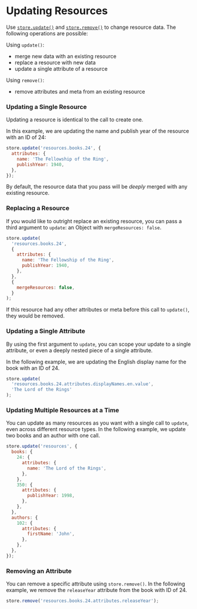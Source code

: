 # Updating Resources

Use [`store.update()`](../api-reference/store.md#update-path-changes-options) and
[`store.remove()`](../api-reference/store.md#remove-path-changes) to change resource data. The following
operations are possible:

Using `update()`:

* merge new data with an existing resource
* replace a resource with new data
* update a single attribute of a resource

Using `remove()`:

* remove attributes and meta from an existing resource

### Updating a Single Resource

Updating a resource is identical to the call to create one.

In this example, we are updating the name and publish year of the resource with an
ID of 24:

```js
store.update('resources.books.24', {
  attributes: {
    name: 'The Fellowship of the Ring',
    publishYear: 1940,
  },
});
```

By default, the resource data that you pass will be _deeply_ merged with any
existing resource.

### Replacing a Resource

If you would like to outright replace an existing resource, you can pass a
third argument to `update`: an Object with `mergeResources: false`.

```js
store.update(
  'resources.books.24',
  {
    attributes: {
      name: 'The Fellowship of the Ring',
      publishYear: 1940,
    },
  },
  {
    mergeResources: false,
  }
);
```

If this resource had any other attributes or meta before this call to `update()`,
they would be removed.

### Updating a Single Attribute

By using the first argument to `update`, you can scope your update to
a single attribute, or even a deeply nested piece of a single attribute.

In the following example, we are updating the English display name for the
book with an ID of 24.

```js
store.update(
  'resources.books.24.attributes.displayNames.en.value',
  'The Lord of the Rings'
);
```

### Updating Multiple Resources at a Time

You can update as many resources as you want with a single call to `update`, even across
different resource types. In the following example, we update two books and an author
with one call.

```js
store.update('resources', {
  books: {
    24: {
      attributes: {
        name: 'The Lord of the Rings',
      },
    },
    350: {
      attributes: {
        publishYear: 1998,
      },
    },
  },
  authors: {
    102: {
      attributes: {
        firstName: 'John',
      },
    },
  },
});
```

### Removing an Attribute

You can remove a specific attribute using `store.remove()`. In the following example,
we remove the `releaseYear` attribute from the book with ID of 24.

```js
store.remove('resources.books.24.attributes.releaseYear');
```

